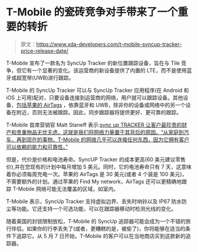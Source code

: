 # T-Mobile 的瓷砖竞争对手带来了一个重要的转折

> 原文：<https://www.xda-developers.com/t-mobile-syncup-tracker-price-release-date/>

T-Mobile 宣布了一款名为 SyncUp Tracker 的新位置跟踪设备，旨在与 Tile 竞争，但它有一个显著的变化。该运营商的新设备提供了内置的 LTE，而不是使用蓝牙或超宽带(UWB)进行跟踪。

T-Mobile 的 SyncUp Tracker 可以与 SyncUp Tracker 应用程序(在 Android 和 iOS 上可用)配对，只要设备连接到运营商的网络，用户就可以跟踪设备。其他设备，[包括苹果的 AirTags](https://www.xda-developers.com/apple-airtags-review/) ，依靠蓝牙和 UWB，除非你的设备或网络中的另一个设备在附近，否则无法被跟踪。因此，同步跟踪器将提供更好、更可靠的跟踪。

T-Mobile 首席营销官 Matt Staneff 表示:[sync up TRACKER 让客户最珍贵的财产和贵重物品无忧无虑，这就是我们将网络力量置于其背后的原因。“从家庭到汽车，再到现在的事物，T-Mobile 的网络几乎可以连接任何东西，因为它拥有客户可以依赖的能力和可靠性。”](https://www.t-mobile.com/news/devices/syncup-tracker)

但是，代价是价格和电池寿命。SyncUP Tracker 的成本更高(60 美元建议零售价),并在您现有的计划中每月增加 5 美元。同时，它的电池寿命只有 7 天，这意味着你必须每周充电一次。苹果的 AirTags 是 30 美元(或者 4 个装是 100 美元)，不需要额外的计划。通过苹果的 Find My network，AirTags 还可以更精确地跟踪 T-Mobile 网络可能无法覆盖的区域，如室内。

T-Mobile 表示，SyncUp Tracker 支持虚拟边界、丢失时响铃以及 IP67 防水防尘等功能。它还支持一个可选功能，可以在跟踪器移动时检测光线的变化。

随着美国的封锁限制放松，T-Mobile 的 SyncUp 追踪器可能会成为一个不错的旅行伴侣。如果你的行李丢失了(或者，更糟糕的是，被偷了)，你将能够在适当的条件下追踪它。从 5 月 7 日开始，T-Mobile 的客户可以在当地商店买到这款新的追踪器。